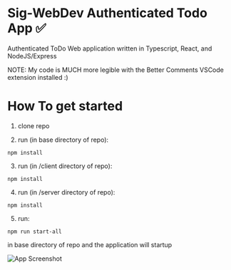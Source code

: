 # Sig-WebDev Authenticated Todo App :white_check_mark:
Authenticated ToDo Web application written in Typescript, React, and NodeJS/Express

NOTE: My code is MUCH more legible with the Better Comments VSCode extension installed :)

# How To get started
1. clone repo 

2. run (in base directory of repo): 
```
npm install 
```

3. run (in /client directory of repo): 
```
npm install
```

4. run (in /server directory of repo): 
```
npm install
```

5. run:
```
npm run start-all
```
in base directory of repo and the application will startup 

![App Screenshot](https://i.imgur.com/qaGK5jw.png)
